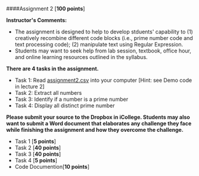 ####Assignment 2 [**100 points**]

**Instructor's Comments:** 

+ The assignment is designed to help to develop stduents' capability to (1) creatively recombine different code blocks (i.e., prime number code and text processing code); (2) manipulate text using Regular Expression.
+ Students may want to seek help from lab session, textbook, office hour, and online learning resources outlined in the syllabus.

**There are 4 tasks in the assignment.**

+ Task 1: Read [assignment2.csv]() into your computer  [Hint: see Demo code in lecture 2]
+ Task 2: Extract all numbers
+ Task 3: Identify if a number is a prime number
+ Task 4: Display all distinct prime number

**Please submit your source to the Dropbox in iCollege. Students may also want to submit a Word document that elaborates any challenge they face while finishing the assignment and how they overcome the challenge.**

+ Task 1 [**5 points**]
+ Task 2 [**40 points**]
+ Task 3 [**40 points**]
+ Task 4 [**5 points**]
+ Code Documention[**10 points**]

